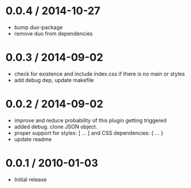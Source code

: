 
0.0.4 / 2014-10-27
==================

  * bump duo-package
  * remove duo from dependencies

0.0.3 / 2014-09-02
==================

 * check for existence and include index.css if there is no main or styles
 * add debug dep, update makefile

0.0.2 / 2014-09-02
==================

 * improve and reduce probability of this plugin getting triggered
 * added debug. clone JSON object.
 * proper support for styles: [ ... ] and CSS dependencies: { ... }
 * update readme

0.0.1 / 2010-01-03
==================

  * Initial release
